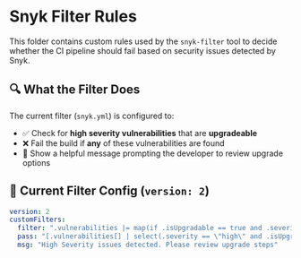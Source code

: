 # Snyk Filter Rules

This folder contains custom rules used by the `snyk-filter` tool to decide whether the CI pipeline should fail based on security issues detected by Snyk.

## 🔍 What the Filter Does

The current filter (`snyk.yml`) is configured to:
- ✅ Check for **high severity vulnerabilities** that are **upgradeable**
- ❌ Fail the build if **any** of these vulnerabilities are found
- 💬 Show a helpful message prompting the developer to review upgrade options

## 📄 Current Filter Config (`version: 2`)

```yaml
version: 2
customFilters:
  filter: ".vulnerabilities |= map(if .isUpgradable == true and .severity == \"high\" then . else empty end)"
  pass: "[.vulnerabilities[] | select(.severity == \"high\" and .isUpgradable == true)] | length"
  msg: "High Severity issues detected. Please review upgrade steps"
